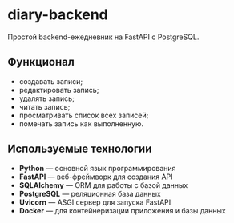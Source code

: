 # diary-backend

Простой backend-ежедневник на FastAPI с PostgreSQL.

## Функционал

- создавать записи;  
- редактировать запись;
- удалять запись;
- читать запись;
- просматривать список всех записей;
- помечать запись как выполненную.


## Используемые технологии

- **Python** — основной язык программирования  
- **FastAPI** — веб-фреймворк для создания API  
- **SQLAlchemy** — ORM для работы с базой данных  
- **PostgreSQL** — реляционная база данных  
- **Uvicorn** — ASGI сервер для запуска FastAPI  
- **Docker** — для контейнеризации приложения и базы данных  